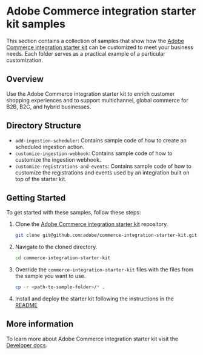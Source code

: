 # Adobe Commerce integration starter kit samples

This section contains a collection of samples that show how the [Adobe Commerce integration starter kit](https://github.com/adobe/commerce-integration-starter-kit) can be customized to meet your business needs.
Each folder serves as a practical example of a particular customization.

## Overview

Use the Adobe Commerce integration starter kit to enrich customer shopping experiences and to support multichannel, global commerce for B2B, B2C, and hybrid businesses.

## Directory Structure

- `add-ingestion-scheduler`: Contains sample code of how to create an scheduled ingestion action.
- `customize-ingestion-webhook`: Contains sample code of how to customize the ingestion webhook.
- `customize-registrations-and-events`: Contains sample code of how to customize the registrations and events used by an integration built on top of the starter kit.

## Getting Started

To get started with these samples, follow these steps:

1. Clone the [Adobe Commerce integration starter kit](https://github.com/adobe/commerce-integration-starter-kit) repository.
   ```bash
   git clone git@github.com:adobe/commerce-integration-starter-kit.git
   ```
2. Navigate to the cloned directory.
   ```bash
   cd commerce-integration-starter-kit
   ```
3. Override the `commerce-integration-starter-kit` files with the files from the sample you want to use.
   ```bash
   cp -r <path-to-sample-folder>/* .
   ```
4. Install and deploy the starter kit following the instructions in the [README](https://github.com/adobe/commerce-integration-starter-kit/blob/main/README.md) 

## More information

To learn more about Adobe Commerce integration starter kit visit the [Developer docs](https://developer.adobe.com/commerce/extensibility/starter-kit/).
